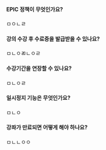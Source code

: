 #### EPIC 정책이 무엇인가요?
ㅁㅇㄴㄹ

#### 강의 수강 후 수료증을 발급받을 수 있나요?
ㅁㄴㅇㄻㄴㅇㄹ

#### 수강기간을 연장할 수 있나요?
ㅁㄴㅇㄹ

#### 일시정지 기능은 무엇인가요?
ㅁㄴㅇ

#### 강좌가 만료되면 어떻게 해야 하나요?
ㅁㄴㄴㅇㅇ

